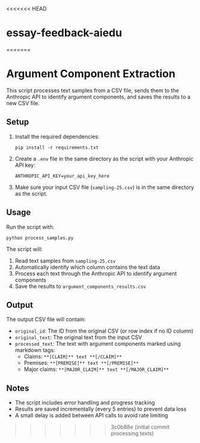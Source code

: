 <<<<<<< HEAD
# essay-feedback-aiedu
=======
# Argument Component Extraction

This script processes text samples from a CSV file, sends them to the Anthropic API to identify argument components, and saves the results to a new CSV file.

## Setup

1. Install the required dependencies:
   ```
   pip install -r requirements.txt
   ```

2. Create a `.env` file in the same directory as the script with your Anthropic API key:
   ```
   ANTHROPIC_API_KEY=your_api_key_here
   ```

3. Make sure your input CSV file (`sampling-25.csv`) is in the same directory as the script.

## Usage

Run the script with:
```
python process_samples.py
```

The script will:
1. Read text samples from `sampling-25.csv`
2. Automatically identify which column contains the text data
3. Process each text through the Anthropic API to identify argument components
4. Save the results to `argument_components_results.csv`

## Output

The output CSV file will contain:
- `original_id`: The ID from the original CSV (or row index if no ID column)
- `original_text`: The original text from the input CSV
- `processed_text`: The text with argument components marked using markdown tags:
  - Claims: `**[CLAIM]** text **[/CLAIM]**`
  - Premises: `**[PREMISE]** text **[/PREMISE]**`
  - Major claims: `**[MAJOR_CLAIM]** text **[/MAJOR_CLAIM]**`

## Notes

- The script includes error handling and progress tracking
- Results are saved incrementally (every 5 entries) to prevent data loss
- A small delay is added between API calls to avoid rate limiting 
>>>>>>> 3c0b88e (initial commit processing texts)
